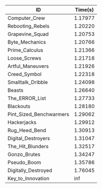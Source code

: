 |ID|Time(s)|
|-|-|
|Computer_Crew|1.17977|
|Rebooting_Rebels|1.20220|
|Grapevine_Squad|1.20753|
|Byte_Mechanics|1.20766|
|Prime_Calculus|1.21366|
|Loose_Screws|1.21718|
|Artful_Maneuvers|1.21926|
|Creed_Symbol|1.22318|
|Smalltalk_Dribble|1.24098|
|Beasts|1.26640|
|The_ERROR_List|1.27733|
|Blackouts|1.28180|
|Pint_Sized_Benchwarmers|1.29062|
|Hackerjacks|1.29912|
|Rug_Heed_Bend|1.30913|
|Digital_Destroyers|1.31047|
|The_Hit_Blunders|1.32517|
|Gonzo_Brutes|1.34247|
|Pseudo_Boom|1.35786|
|Digitally_Destroyed|1.76045|
|Key_to_Innovation|inf|
